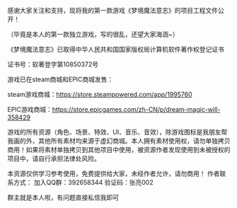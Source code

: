 感谢大家关注和支持，现将我的第一款游戏《梦境魔法意志》的项目工程文件公开！

（毕竟是本人的第一款独立游戏，写的很乱，还望大家海涵~）

《梦境魔法意志》已取得中华人民共和国国家版权局计算机软件著作权登记证书

证书号：软著登字第10850372号

游戏已在steam商城和EPIC商城发售：

steam游戏商城：https://store.steampowered.com/app/1995760

EPIC游戏商城：https://store.epicgames.com/zh-CN/p/dream-magic-will-358429

游戏的所有资源（角色、场景、特效、UI、音乐、音效），除游戏图标是我朋友帮我画的外，其他所有素材均来源于虚幻商城。本人拥有素材使用权，请勿单独拷贝商用！如果将素材单独拷贝到其他项目中使用，被资源作者发现使用到未被授权的项目中，请自行承担法律处风险。

本资源仅供学习参考使用，免费提供给大家，未经作者允许，请勿商用！
作者联系方式：
加入QQ群：392658344
验证码：张亮002

群主就是本人啦，有问题直接私信我即可

